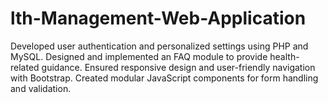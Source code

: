 # lth-Management-Web-Application
Developed user authentication and personalized settings using PHP and MySQL.  Designed and implemented an FAQ module to provide health-related guidance.  Ensured responsive design and user-friendly navigation with Bootstrap.  Created modular JavaScript components for form handling and validation.
